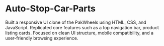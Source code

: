 # Auto-Stop-Car-Parts
Built a responsive UI clone of the PakWheels using HTML, CSS, and JavaScript. Replicated core features such as a top navigation bar, product listing cards. Focused on clean UI structure, mobile compatibility, and a user-friendly browsing experience.
